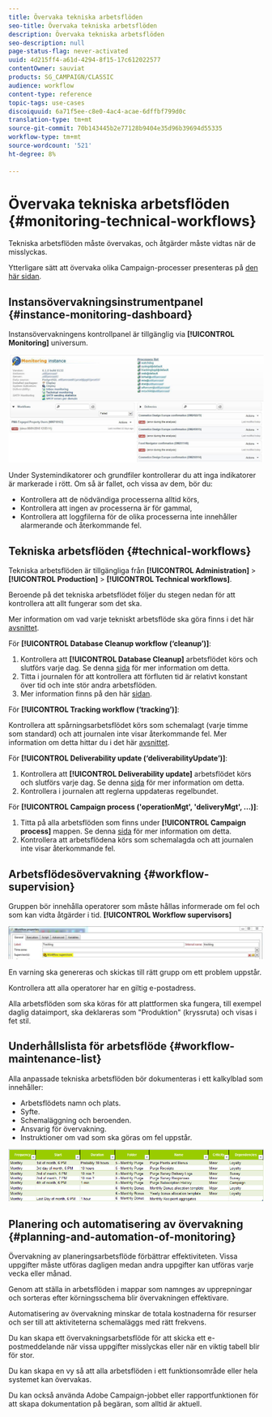 ```yaml
---
title: Övervaka tekniska arbetsflöden
seo-title: Övervaka tekniska arbetsflöden
description: Övervaka tekniska arbetsflöden
seo-description: null
page-status-flag: never-activated
uuid: 4d215ff4-a61d-4294-8f15-17c612022577
contentOwner: sauviat
products: SG_CAMPAIGN/CLASSIC
audience: workflow
content-type: reference
topic-tags: use-cases
discoiquuid: 6a71f5ee-c8e0-4ac4-acae-6dffbf799d0c
translation-type: tm+mt
source-git-commit: 70b143445b2e77128b9404e35d96b39694d55335
workflow-type: tm+mt
source-wordcount: '521'
ht-degree: 8%

---
```



# Övervaka tekniska arbetsflöden {#monitoring-technical-workflows}

Tekniska arbetsflöden måste övervakas, och åtgärder måste vidtas när de misslyckas.

Ytterligare sätt att övervaka olika Campaign-processer presenteras på [den här sidan](../../production/using/monitoring-guidelines.md).

## Instansövervakningsinstrumentpanel {#instance-monitoring-dashboard}

Instansövervakningens kontrollpanel är tillgänglig via **[!UICONTROL Monitoring]** universum.

![](assets/monitoring_technical_workflows1.png)

Under Systemindikatorer och grundfiler kontrollerar du att inga indikatorer är markerade i rött. Om så är fallet, och vissa av dem, bör du:

* Kontrollera att de nödvändiga processerna alltid körs,
* Kontrollera att ingen av processerna är för gammal,
* Kontrollera att loggfilerna för de olika processerna inte innehåller alarmerande och återkommande fel.

## Tekniska arbetsflöden {#technical-workflows}

Tekniska arbetsflöden är tillgängliga från **[!UICONTROL Administration]** > **[!UICONTROL Production]** > **[!UICONTROL Technical workflows]**.

Beroende på det tekniska arbetsflödet följer du stegen nedan för att kontrollera att allt fungerar som det ska.

Mer information om vad varje tekniskt arbetsflöde ska göra finns i det här [avsnittet](../../workflow/using/about-technical-workflows.md).

För **[!UICONTROL Database Cleanup workflow (‘cleanup’)]**:

1. Kontrollera att **[!UICONTROL Database Cleanup]** arbetsflödet körs och slutförs varje dag. Se denna [sida](../../workflow/using/delivery.md) för mer information om detta.
1. Titta i journalen för att kontrollera att förfluten tid är relativt konstant över tid och inte stör andra arbetsflöden.
1. Mer information finns på den här [sidan](../../production/using/database-cleanup-workflow.md).

För **[!UICONTROL Tracking workflow (‘tracking’)]**:

Kontrollera att spårningsarbetsflödet körs som schemalagt (varje timme som standard) och att journalen inte visar återkommande fel. Mer information om detta hittar du i det här [avsnittet](../../workflow/using/delivery.md).

För **[!UICONTROL Deliverability update (‘deliverabilityUpdate’)]**:

1. Kontrollera att **[!UICONTROL Deliverability update]** arbetsflödet körs och slutförs varje dag. Se denna [sida](../../workflow/using/delivery.md) för mer information om detta.
1. Kontrollera i journalen att reglerna uppdateras regelbundet.

För **[!UICONTROL Campaign process ('operationMgt', 'deliveryMgt', ...)]**:

1. Titta på alla arbetsflöden som finns under **[!UICONTROL Campaign process]** mappen. Se denna [sida](../../workflow/using/campaign.md) för mer information om detta.
1. Kontrollera att arbetsflödena körs som schemalagda och att journalen inte visar återkommande fel.

## Arbetsflödesövervakning {#workflow-supervision}

Gruppen bör innehålla operatorer som måste hållas informerade om fel och som kan vidta åtgärder i tid. **[!UICONTROL Workflow supervisors]**

![](assets/monitoring_technical_workflows3.png)

En varning ska genereras och skickas till rätt grupp om ett problem uppstår.

Kontrollera att alla operatorer har en giltig e-postadress.

Alla arbetsflöden som ska köras för att plattformen ska fungera, till exempel daglig dataimport, ska deklareras som &quot;Produktion&quot; (kryssruta) och visas i fet stil.

## Underhållslista för arbetsflöde {#workflow-maintenance-list}

Alla anpassade tekniska arbetsflöden bör dokumenteras i ett kalkylblad som innehåller:

* Arbetsflödets namn och plats.
* Syfte.
* Schemaläggning och beroenden.
* Ansvarig för övervakning.
* Instruktioner om vad som ska göras om fel uppstår.

![](assets/monitoring_technical_workflows4.png)

## Planering och automatisering av övervakning {#planning-and-automation-of-monitoring}

Övervakning av planeringsarbetsflöde förbättrar effektiviteten. Vissa uppgifter måste utföras dagligen medan andra uppgifter kan utföras varje vecka eller månad.

Genom att ställa in arbetsflöden i mappar som namnges av upprepningar och sorteras efter körningsschema blir övervakningen effektivare.

Automatisering av övervakning minskar de totala kostnaderna för resurser och ser till att aktiviteterna schemaläggs med rätt frekvens.

Du kan skapa ett övervakningsarbetsflöde för att skicka ett e-postmeddelande när vissa uppgifter misslyckas eller när en viktig tabell blir för stor.

Du kan skapa en vy så att alla arbetsflöden i ett funktionsområde eller hela systemet kan övervakas.

Du kan också använda Adobe Campaign-jobbet eller rapportfunktionen för att skapa dokumentation på begäran, som alltid är aktuell.
